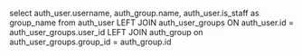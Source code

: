 
































select auth_user.username, auth_group.name, auth_user.is_staff as group_name from auth_user LEFT JOIN auth_user_groups ON auth_user.id = auth_user_groups.user_id LEFT JOIN auth_group on auth_user_groups.group_id = auth_group.id
